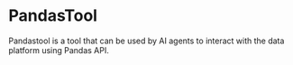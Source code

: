 # PandasTool
Pandastool is a tool that can be used by AI agents to interact with the data platform using Pandas API.